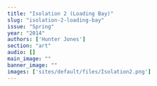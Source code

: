 ```yaml
---
title: "Isolation 2 (Loading Bay)"
slug: "isolation-2-loading-bay"
issue: "Spring"
year: "2014"
authors: ['Hunter Jones']
section: "art"
audio: []
main_image: ""
banner_image: ""
images: ['sites/default/files/Isolation2.png']
---
```

